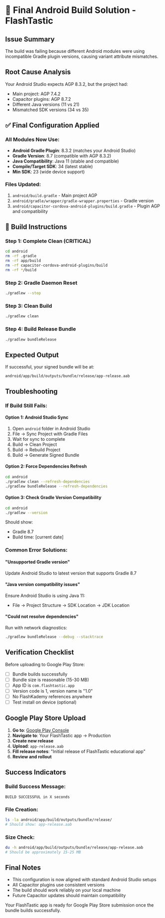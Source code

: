# 🔧 Final Android Build Solution - FlashTastic

## Issue Summary
The build was failing because different Android modules were using incompatible Gradle plugin versions, causing variant attribute mismatches.

## Root Cause Analysis
Your Android Studio expects AGP 8.3.2, but the project had:
- Main project: AGP 7.4.2
- Capacitor plugins: AGP 8.7.2
- Different Java versions (11 vs 21)
- Mismatched SDK versions (34 vs 35)

## ✅ Final Configuration Applied

### All Modules Now Use:
- **Android Gradle Plugin**: 8.3.2 (matches your Android Studio)
- **Gradle Version**: 8.7 (compatible with AGP 8.3.2)
- **Java Compatibility**: Java 11 (stable and compatible)
- **Compile/Target SDK**: 34 (latest stable)
- **Min SDK**: 23 (wide device support)

### Files Updated:
1. `android/build.gradle` - Main project AGP
2. `android/gradle/wrapper/gradle-wrapper.properties` - Gradle version
3. `android/capacitor-cordova-android-plugins/build.gradle` - Plugin AGP and compatibility

## 🚀 Build Instructions

### Step 1: Complete Clean (CRITICAL)
```bash
cd android
rm -rf .gradle
rm -rf app/build
rm -rf capacitor-cordova-android-plugins/build
rm -rf */build
```

### Step 2: Gradle Daemon Reset
```bash
./gradlew --stop
```

### Step 3: Clean Build
```bash
./gradlew clean
```

### Step 4: Build Release Bundle
```bash
./gradlew bundleRelease
```

## Expected Output
If successful, your signed bundle will be at:
```
android/app/build/outputs/bundle/release/app-release.aab
```

## Troubleshooting

### If Build Still Fails:

#### Option 1: Android Studio Sync
1. Open `android` folder in Android Studio
2. File → Sync Project with Gradle Files
3. Wait for sync to complete
4. Build → Clean Project
5. Build → Rebuild Project
6. Build → Generate Signed Bundle

#### Option 2: Force Dependencies Refresh
```bash
cd android
./gradlew clean --refresh-dependencies
./gradlew bundleRelease --refresh-dependencies
```

#### Option 3: Check Gradle Version Compatibility
```bash
cd android
./gradlew --version
```
Should show:
- Gradle 8.7
- Build time: [current date]

### Common Error Solutions:

#### "Unsupported Gradle version"
Update Android Studio to latest version that supports Gradle 8.7

#### "Java version compatibility issues"
Ensure Android Studio is using Java 11:
- File → Project Structure → SDK Location → JDK Location

#### "Could not resolve dependencies"
Run with network diagnostics:
```bash
./gradlew bundleRelease --debug --stacktrace
```

## Verification Checklist

Before uploading to Google Play Store:

- [ ] Bundle builds successfully
- [ ] Bundle size is reasonable (15-30 MB)
- [ ] App ID is `com.flashtastic.app`
- [ ] Version code is 1, version name is "1.0"
- [ ] No FlashKademy references anywhere
- [ ] Test install on device (optional)

## Google Play Store Upload

1. **Go to**: [Google Play Console](https://play.google.com/console)
2. **Navigate to**: Your FlashTastic app → Production
3. **Create new release**
4. **Upload**: `app-release.aab`
5. **Fill release notes**: "Initial release of FlashTastic educational app"
6. **Review and rollout**

## Success Indicators

### Build Success Message:
```
BUILD SUCCESSFUL in X seconds
```

### File Creation:
```bash
ls -la android/app/build/outputs/bundle/release/
# Should show: app-release.aab
```

### Size Check:
```bash
du -h android/app/build/outputs/bundle/release/app-release.aab
# Should be approximately 15-25 MB
```

## Final Notes

- This configuration is now aligned with standard Android Studio setups
- All Capacitor plugins use consistent versions
- The build should work reliably on your local machine
- Future Capacitor updates should maintain compatibility

Your FlashTastic app is ready for Google Play Store submission once the bundle builds successfully.